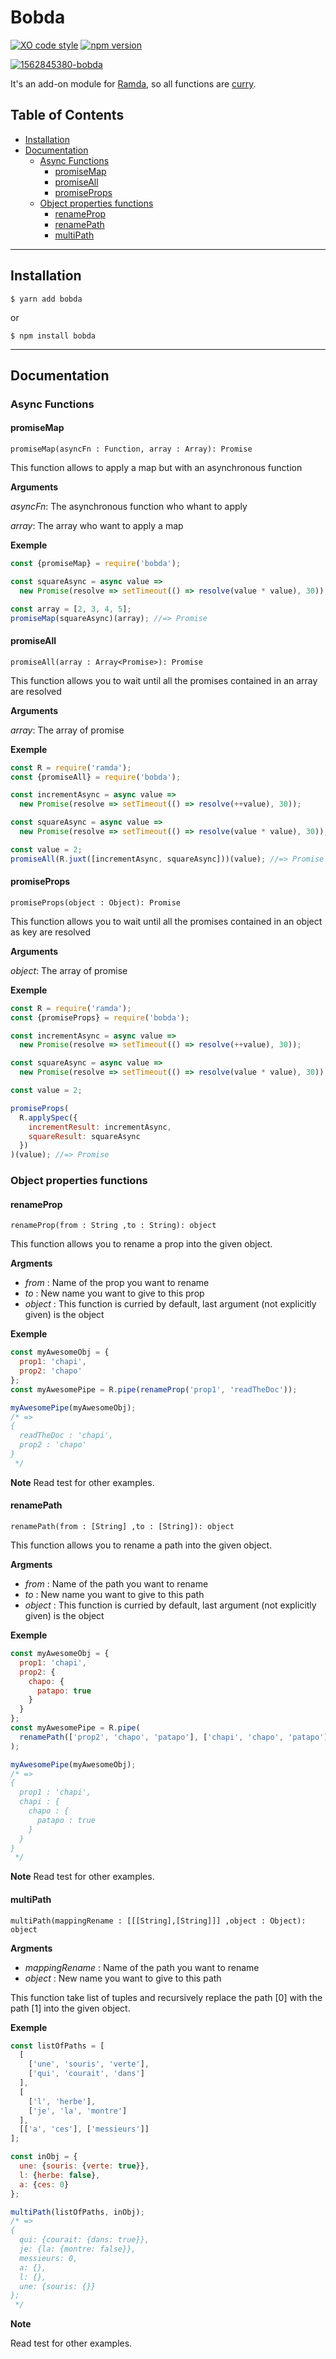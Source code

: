 # Bobda <!-- omit in toc -->

[![XO code style](https://img.shields.io/badge/code_style-XO-5ed9c7.svg)](https://github.com/xojs/xo)
[![npm version](https://badge.fury.io/js/bobda.svg)](https://badge.fury.io/js/bobda)

<a href="https://imgbb.com/"><img src="https://i.ibb.co/5LB5d0Q/1562845380-bobda.png" alt="1562845380-bobda" border="0"></a>

It's an add-on module for [Ramda](https://ramdajs.com/), so all functions are [curry](https://ramdajs.com/docs/#curry).

## Table of Contents <!-- omit in toc -->

- [Installation](#Installation)
- [Documentation](#Documentation)
  - [Async Functions](#Async-Functions)
    - [promiseMap](#promisemap)
    - [promiseAll](#promiseall)
    - [promiseProps](#promiseprops)
  - [Object properties functions](#Object-properties-functions)
    - [renameProp](#renameprop)
    - [renamePath](#renamepath)
    - [multiPath](#multipath)

---

## Installation

```
$ yarn add bobda
```

or

```
$ npm install bobda
```

---

## Documentation

### Async Functions

#### promiseMap

`promiseMap(asyncFn : Function, array : Array): Promise`

This function allows to apply a map but with an asynchronous function

**Arguments**

_asyncFn_: The asynchronous function who whant to apply

_array_: The array who want to apply a map

**Exemple**

```js
const {promiseMap} = require('bobda');

const squareAsync = async value =>
  new Promise(resolve => setTimeout(() => resolve(value * value), 30));

const array = [2, 3, 4, 5];
promiseMap(squareAsync)(array); //=> Promise
```

#### promiseAll

`promiseAll(array : Array<Promise>): Promise`

This function allows you to wait until all the promises contained in an array are resolved

**Arguments**

_array_: The array of promise

**Exemple**

```js
const R = require('ramda');
const {promiseAll} = require('bobda');

const incrementAsync = async value =>
  new Promise(resolve => setTimeout(() => resolve(++value), 30));

const squareAsync = async value =>
  new Promise(resolve => setTimeout(() => resolve(value * value), 30));

const value = 2;
promiseAll(R.juxt([incrementAsync, squareAsync]))(value); //=> Promise
```

#### promiseProps

`promiseProps(object : Object): Promise`

This function allows you to wait until all the promises contained in an object as key are resolved

**Arguments**

_object_: The array of promise

**Exemple**

```js
const R = require('ramda');
const {promiseProps} = require('bobda');

const incrementAsync = async value =>
  new Promise(resolve => setTimeout(() => resolve(++value), 30));

const squareAsync = async value =>
  new Promise(resolve => setTimeout(() => resolve(value * value), 30));

const value = 2;

promiseProps(
  R.applySpec({
    incrementResult: incrementAsync,
    squareResult: squareAsync
  })
)(value); //=> Promise
```

### Object properties functions

#### renameProp

`renameProp(from : String ,to : String): object`

This function allows you to rename a prop into the given object.

**Argments**

- _from_ : Name of the prop you want to rename
- _to_ : New name you want to give to this prop
- _object_ : This function is curried by default, last argument (not explicitly given) is the object

**Exemple**

```js
const myAwesomeObj = {
  prop1: 'chapi',
  prop2: 'chapo'
};
const myAwesomePipe = R.pipe(renameProp('prop1', 'readTheDoc'));

myAwesomePipe(myAwesomeObj);
/* =>
{
  readTheDoc : 'chapi',
  prop2 : 'chapo'
}
 */
```

**Note**
Read test for other examples.

#### renamePath

`renamePath(from : [String] ,to : [String]): object`

This function allows you to rename a path into the given object.

**Argments**

- _from_ : Name of the path you want to rename
- _to_ : New name you want to give to this path
- _object_ : This function is curried by default, last argument (not explicitly given) is the object

**Exemple**

```js
const myAwesomeObj = {
  prop1: 'chapi',
  prop2: {
    chapo: {
      patapo: true
    }
  }
};
const myAwesomePipe = R.pipe(
  renamePath(['prop2', 'chapo', 'patapo'], ['chapi', 'chapo', 'patapo'])
);

myAwesomePipe(myAwesomeObj);
/* =>
{
  prop1 : 'chapi',
  chapi : {
    chapo : {
      patapo : true
    }
  }
}
 */
```

**Note**
Read test for other examples.

#### multiPath

`multiPath(mappingRename : [[[String],[String]]] ,object : Object): object`

**Argments**

- _mappingRename_ : Name of the path you want to rename
- _object_ : New name you want to give to this path

This function take list of tuples and recursively replace the path [0] with the path [1] into the given object.

**Exemple**

```js
const listOfPaths = [
  [
    ['une', 'souris', 'verte'],
    ['qui', 'courait', 'dans']
  ],
  [
    ['l', 'herbe'],
    ['je', 'la', 'montre']
  ],
  [['a', 'ces'], ['messieurs']]
];

const inObj = {
  une: {souris: {verte: true}},
  l: {herbe: false},
  a: {ces: 0}
};

multiPath(listOfPaths, inObj);
/* =>
{
  qui: {courait: {dans: true}},
  je: {la: {montre: false}},
  messieurs: 0,
  a: {},
  l: {},
  une: {souris: {}}
};
 */
```

**Note**

Read test for other examples.

